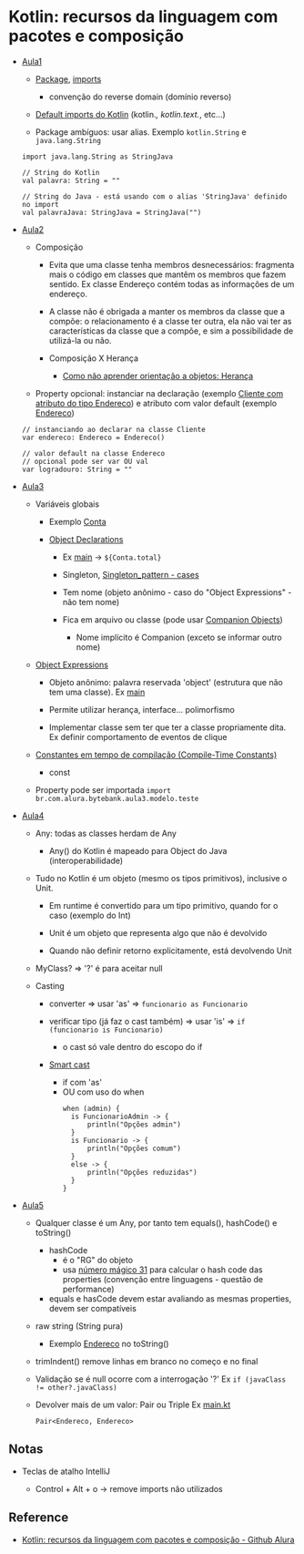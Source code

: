 # Kotlin: recursos da linguagem com pacotes e composição

  - [Aula1](src/main/kotlin/br/com/alura/bytebank/aula1/main.kt)
    
    - [Package](https://kotlinlang.org/docs/packages.html), [imports](https://kotlinlang.org/docs/packages.html#imports)
      - convenção do reverse domain (domínio reverso)
        
    - [Default imports do Kotlin](https://kotlinlang.org/docs/packages.html#default-imports) (kotlin.*, kotlin.text.*, etc...)
      
    - Package ambíguos: usar alias. Exemplo ```kotlin.String``` e ```java.lang.String```
    ```    
    import java.lang.String as StringJava
    
    // String do Kotlin
    val palavra: String = ""    
    
    // String do Java - está usando com o alias 'StringJava' definido no import
    val palavraJava: StringJava = StringJava("") 
    
    ```

  - [Aula2](src/main/kotlin/br/com/alura/bytebank/aula2/main.kt)
    - Composição
      
      - Evita que uma classe tenha membros desnecessários: fragmenta mais o código em classes que mantêm os membros que fazem sentido. Ex classe Endereço contém todas as informações de um endereço.  
        
      - A classe não é obrigada a manter os membros da classe que a compõe: o relacionamento é a classe ter outra, ela não vai ter as características da classe que a compõe, e sim a possibilidade de utilizá-la ou não.

      - Composição X Herança

        - [Como não aprender orientação a objetos: Herança](https://blog.caelum.com.br/como-nao-aprender-orientacao-a-objetos-heranca/)    
      
    - Property opcional: instanciar na declaração (exemplo [Cliente com atributo do tipo Endereco](src/main/kotlin/br/com/alura/bytebank/aula2/modelo/Cliente.kt)) e atributo com valor default (exemplo [Endereco](src/main/kotlin/br/com/alura/bytebank/aula2/modelo/Endereco.kt))
      
    ```
    // instanciando ao declarar na classe Cliente
    var endereco: Endereco = Endereco()
    
    // valor default na classe Endereco 
    // opcional pode ser var OU val
    var logradouro: String = ""
    
    ```

  - [Aula3](src/main/kotlin/br/com/alura/bytebank/aula3/main.kt)
    
    - Variáveis globais
      
      - Exemplo [Conta](src/main/kotlin/br/com/alura/bytebank/aula3/modelo/Conta.kt)
    
      - [Object Declarations](https://kotlinlang.org/docs/object-declarations.html#object-declarations-overview)

        - Ex [main](src/main/kotlin/br/com/alura/bytebank/aula3/main.kt) -> ```${Conta.total}```

        - Singleton, [Singleton_pattern - cases](https://en.wikipedia.org/wiki/Singleton_pattern#Common_uses)

        - Tem nome (objeto anônimo - caso do "Object Expressions" - não tem nome)

        - Fica em arquivo ou classe (pode usar [Companion Objects](https://kotlinlang.org/docs/object-declarations.html#companion-objects))
            - Nome implícito é Companion (exceto se informar outro nome)
        
    - [Object Expressions](https://kotlinlang.org/docs/object-declarations.html#object-expressions)
    
      -  Objeto anônimo: palavra reservada 'object' (estrutura que não tem uma classe). Ex [main](src/main/kotlin/br/com/alura/bytebank/aula3/main.kt)
         
        - Permite utilizar herança, interface... polimorfismo
         
        -  Implementar classe sem ter que ter a classe propriamente dita. Ex definir comportamento de eventos de clique
    
    - [Constantes em tempo de compilação (Compile-Time Constants)](https://kotlinlang.org/docs/properties.html#compile-time-constants)
      - const
        
    - Property pode ser importada ```import br.com.alura.bytebank.aula3.modelo.teste```
    
  - [Aula4](src/main/kotlin/br/com/alura/bytebank/aula4/main.kt)    
    
    - Any: todas as classes herdam de Any
      
      - Any() do Kotlin é mapeado para Object do Java (interoperabilidade)
      
    - Tudo no Kotlin é um objeto (mesmo os tipos primitivos), inclusive o Unit.
      
      - Em runtime é convertido para um tipo primitivo, quando for o caso (exemplo do Int)
      
      - Unit é um objeto que representa algo que não é devolvido
        
      - Quando não definir retorno explicitamente, está devolvendo Unit
        
    -  MyClass? => '?' é para aceitar null 
    
    - Casting
      
      - converter => usar 'as' => ```funcionario as Funcionario```
        
      - verificar tipo (já faz o cast também) => usar 'is' => ```if (funcionario is Funcionario)```
        - o cast só vale dentro do escopo do if
        
      - [Smart cast](https://kotlinlang.org/docs/typecasts.html#smart-casts) 
        - if com 'as'
        - OU com uso do when
          ```
          when (admin) {
            is FuncionarioAdmin -> {
                println("Opções admin")
            }
            is Funcionario -> {
                println("Opções comum")
            }
            else -> {
                println("Opções reduzidas")
            }
          }  
          ```  
  - [Aula5](src/main/kotlin/br/com/alura/bytebank/aula5/main.kt)
    
    - Qualquer classe é um Any, por tanto tem equals(), hashCode() e toString()
      - hashCode
        - é o "RG" do objeto
        - usa [número mágico 31](https://stackoverflow.com/questions/299304/why-does-javas-hashcode-in-string-use-31-as-a-multiplier) para calcular o hash code das properties (convenção entre linguagens - questão de performance)       
      - equals e hasCode devem estar avaliando as mesmas properties, devem ser compatíveis     

    - raw string (String pura)
      - Exemplo [Endereco](src/main/kotlin/br/com/alura/bytebank/aula5/modelo/Endereco.kt) no toString()
        
    - trimIndent() remove linhas em branco no começo e no final
    
    - Validação se é null ocorre com a interrogação '?' Ex ```if (javaClass != other?.javaClass)```
    
    - Devolver mais de um valor: Pair ou Triple Ex [main.kt](src/main/kotlin/br/com/alura/bytebank/aula5/main.kt)
     
      ```Pair<Endereco, Endereco>``` 
    
## Notas

  - Teclas de atalho IntelliJ
    
    - Control + Alt + o -> remove imports não utilizados

## Reference

- [Kotlin: recursos da linguagem com pacotes e composição - Github Alura](https://github.com/alura-cursos/kotlin-pacotes-composicao-objects)